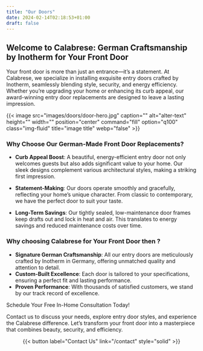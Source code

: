 ```yaml
---
title: "Our Doors"
date: 2024-02-14T02:18:53+01:00
draft: false
---
```

## Welcome to Calabrese: German Craftsmanship by Inotherm for Your Front Door

Your front door is more than just an entrance—it’s a statement. At Calabrese, we specialize in installing exquisite entry doors crafted by Inotherm, seamlessly blending style, security, and energy efficiency. Whether you’re upgrading your home or enhancing its curb appeal, our award-winning entry door replacements are designed to leave a lasting impression.

{{< image src="images/doors/door-hero.jpg" caption="" alt="alter-text" height="" width="" position="center" command="fill" option="q100" class="img-fluid" title="image title"  webp="false" >}}

### Why Choose Our German-Made Front Door Replacements?

- **Curb Appeal Boost**: A beautiful, energy-efficient entry door not only welcomes guests but also adds significant value to your home. Our sleek designs complement various architectural styles, making a striking first impression.

- **Statement-Making**: Our doors operate smoothly and gracefully, reflecting your home’s unique character. From classic to contemporary, we have the perfect door to suit your taste.

- **Long-Term Savings**: Our tightly sealed, low-maintenance door frames keep drafts out and lock in heat and air. This translates to energy savings and reduced maintenance costs over time.

### Why choosing Calabrese for Your Front Door then ?

- **Signature German Craftsmanship**: All our entry doors are meticulously crafted by Inotherm in Germany, offering unmatched quality and attention to detail.
- **Custom-Built Excellence**: Each door is tailored to your specifications, ensuring a perfect fit and lasting performance.
- **Proven Performance**: With thousands of satisfied customers, we stand by our track record of excellence.

Schedule Your Free In-Home Consultation Today!

Contact us to discuss your needs, explore entry door styles, and experience the Calabrese difference. Let’s transform your front door into a masterpiece that combines beauty, security, and efficiency.

<div style="display: flex; justify-content: center;">
    {{< button label="Contact Us" link="/contact" style="solid" >}}
</div>
